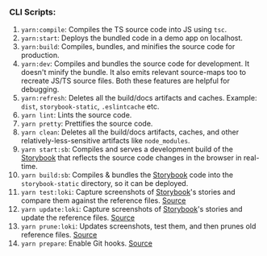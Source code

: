 ### CLI Scripts:

1. `yarn:compile`: Compiles the TS source code into JS using `tsc`.
2. `yarn:start`: Deploys the bundled code in a demo app on localhost.
3. `yarn:build`: Compiles, bundles, and minifies the source code for production.
4. `yarn:dev`: Compiles and bundles the source code for development. It doesn't minify the bundle. It also emits relevant source-maps too to recreate JS/TS source files. Both these features are helpful for debugging.
5. `yarn:refresh`: Deletes all the build/docs artifacts and caches. Example: `dist`, `storybook-static`, `.eslintcache` etc.
6. `yarn lint`: Lints the source code.
7. `yarn pretty`: Prettifies the source code.
8. `yarn clean`: Deletes all the build/docs artifacts, caches, and other relatively-less-sensitive artifacts like `node_modules`.
9. `yarn start:sb`: Compiles and serves a development build of the [Storybook](https://storybook.js.org/docs/react/api/cli-options#dev) that reflects the source code changes in the browser in real-time.
10. `yarn build:sb`: Compiles & bundles the [Storybook](https://storybook.js.org/docs/react/api/cli-options#build) code into the `storybook-static` directory, so it can be deployed.
11. `yarn test:loki`: Capture screenshots of [Storybook](https://storybook.js.org/)'s stories and compare them against the reference files. [Source](https://loki.js.org/command-line-arguments.html#loki-test)
12. `yarn update:loki`: Capture screenshots of [Storybook](https://storybook.js.org/)'s stories and update the reference files. [Source](https://loki.js.org/command-line-arguments.html#loki-update)
13. `yarn prune:loki`: Updates screenshots, test them, and then prunes old reference files. [Source](https://loki.js.org/command-line-arguments.html#loki-approve)
14. `yarn prepare`: Enable Git hooks. [Source](https://typicode.github.io/husky/getting-started.html#automatic-recommended)
